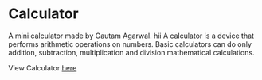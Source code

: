 # Calculator
A mini calculator made by Gautam Agarwal.
hii
A calculator is a device that performs arithmetic operations on numbers. Basic calculators can do only addition, subtraction, multiplication and division mathematical calculations.

View Calculator [here](https://firstproject-calculator.netlify.app/)
